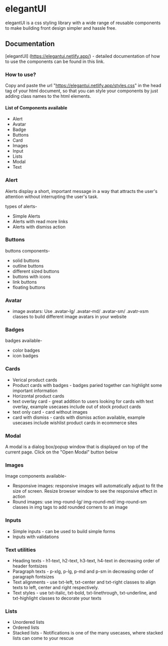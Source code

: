 # elegantUI

elegantUI is a css styling library with a wide range of reusable components to make building front design simpler and hassle free.


## Documentation
[elegantUI] (https://elegantui.netlify.app/) - detailed documentation of how to use the components can be found in this link.


### How to use?
Copy and paste the url "https://elegantui.netlify.app/styles.css" in the head tag of your html document, so that you can style your components by just adding class names to the html elements. 


#### List of Components available
* Alert
* Avatar
* Badge
* Buttons
* Card
* Images
* Input
* Lists
* Modal
* Text



### Alert
Alerts display a short, important message in a way that attracts the user's attention without interrupting the user's task.

types of alerts-
* Simple Alerts
* Alerts with read more links
* Alerts with dismiss action


### Buttons

buttons components-
* solid buttons
* outline buttons
* different sized buttons
* buttons with icons
* link buttons
* floating buttons


### Avatar
* image avatars: Use .avatar-lg/ .avatar-md/ .avatar-sm/ .avatr-xsm classes to build different image avatars in your website



### Badges
badges available-
* color badges
* icon badges



### Cards
* Verical product cards 
* Product cards with badges - badges paried together can highlight some important information 
* Horizontal product cards
* text overlay card - great addition to users looking for cards with text overlay, example usecases include out of stock product cards
* text only card - card without images
* card with dismiss -  cards with dismiss action available, example usecases include wishlist product cards in ecommerce sites



### Modal
A modal is a dialog box/popup window that is displayed on top of the current page. Click on the "Open Modal" button below



### Images
Image components available-
* Responsive images: responsive images will automatically adjust to fit the size of screen. Resize browser window to see the responsive effect in action
* Round images: use img-round-lg/ img-round-md/ img-round-sm classes in img tags to add rounded corners to an image



### Inputs
* Simple inputs - can be used to build simple forms
* Inputs with validations 



### Text utilities
* Heading texts - h1-text, h2-text, h3-text, h4-text in decreasing order of header fontsizes
* Paragraph texts - p-xlg, p-lg, p-md and p-sm in decreasing order of paragraph fontsizes
* Text alignments - use txt-left, txt-center and txt-right classes to  align texts to left, center and right respectively.
* Text styles - use txt-italic, txt-bold, txt-linethrough, txt-underline, and txt-highlight classes to decorate your texts



### Lists
* Unordered lists
* Ordered lists
* Stacked lists - Notifications is one of the many usecases, where stacked lists can come to your rescue